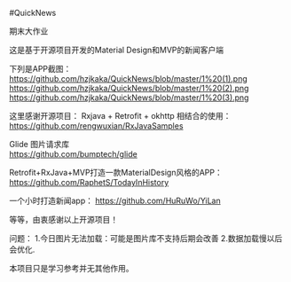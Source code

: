 #QuickNews

期末大作业

这是基于开源项目开发的Material Design和MVP的新闻客户端

下列是APP截图：
https://github.com/hzjkaka/QuickNews/blob/master/1%20(1).png
https://github.com/hzjkaka/QuickNews/blob/master/1%20(2).png
https://github.com/hzjkaka/QuickNews/blob/master/1%20(3).png

这里感谢开源项目：
 Rxjava + Retrofit + okhttp 相结合的使用：
https://github.com/rengwuxian/RxJavaSamples

Glide 图片请求库  
https://github.com/bumptech/glide 

Retrofit+RxJava+MVP打造一款MaterialDesign风格的APP：
https://github.com/RaphetS/TodayInHistory

一个小时打造新闻app：
https://github.com/HuRuWo/YiLan

等等，由衷感谢以上开源项目！

问题：
1.今日图片无法加载：可能是图片库不支持后期会改善
2.数据加载慢以后会优化.

本项目只是学习参考并无其他作用。
